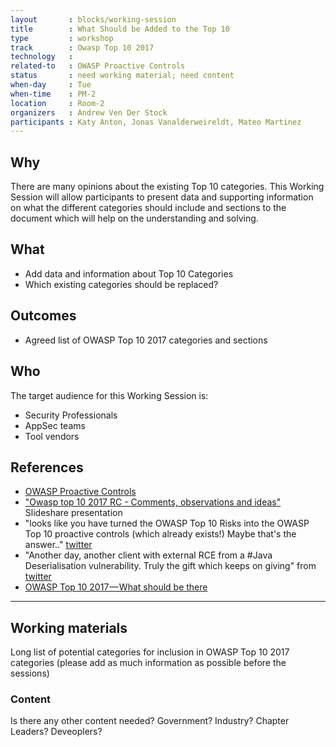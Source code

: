 ```yaml
---
layout       : blocks/working-session
title        : What Should be Added to the Top 10
type         : workshop
track        : Owasp Top 10 2017
technology   :
related-to   : OWASP Proactive Controls
status       : need working material; need content 
when-day     : Tue
when-time    : PM-2
location     : Room-2
organizers   : Andrew Ven Der Stock
participants : Katy Anton, Jonas Vanalderweireldt, Mateo Martinez
---
```


## Why

There are many opinions about the existing Top 10 categories. This Working Session will allow participants to present data and supporting information on what the different categories should include and sections to the document which will help on the understanding and solving.

## What

 - Add data and information about Top 10 Categories
 - Which existing categories should be replaced?

## Outcomes

- Agreed list of OWASP Top 10 2017 categories and sections

## Who

The target audience for this Working Session is:

 - Security Professionals
 - AppSec teams
 - Tool vendors

## References

 - [OWASP Proactive Controls](https://www.owasp.org/index.php/OWASP_Proactive_Controls)
 - ["Owasp top 10 2017 RC - Comments, observations and ideas"](https://www.slideshare.net/DinisCruz/owasp-top-10-2017-rc-comments-observations-and-ideas) Slideshare presentation
 - "looks like you have turned the OWASP Top 10 Risks into the OWASP Top 10 proactive controls (which already exists!) Maybe that's the answer.." [twitter](https://twitter.com/JoshCGrossman/status/865295835009097728)
 - "Another day, another client with external RCE from a #Java Deserialisation vulnerability. Truly the gift which keeps on giving" from [twitter](https://twitter.com/JoshCGrossman/status/856429276488491008)
 - [OWASP Top 10 2017 — What should be there](https://medium.com/@JoshCGrossman/owasp-top-10-2017-what-should-be-there-f5500c1a938d)

--- 

## Working materials

Long list of potential categories for inclusion in OWASP Top 10 2017 categories 
(please add as much information as possible before the sessions)

### Content

Is there any other content needed? Government? Industry? Chapter Leaders? Deveoplers?
